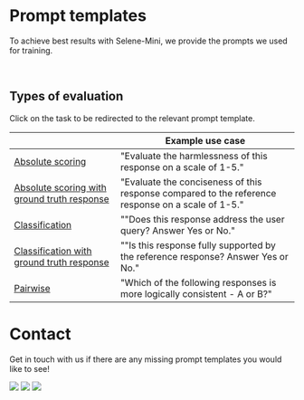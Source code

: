 # Prompt templates
To achieve best results with Selene-Mini, we provide the prompts we used for training.

<br>

## Types of evaluation

Click on the task to be redirected to the relevant prompt template.

|                                                           | Example use case                                                                                         |
| --------------------------------------------------------- | -------------------------------------------------------------------------------------------------------- |
| [Absolute scoring](https://github.com/atla-ai/selene-mini/blob/main/prompt-templates/absolute-scoring.yaml)                                          | "Evaluate the harmlessness of this response on a scale of 1-5."                                          |
| [Absolute scoring with ground truth response](https://github.com/atla-ai/selene-mini/blob/main/prompt-templates/absolute-scoring-with-reference.yaml)               | "Evaluate the conciseness of this response compared to the reference response on a scale of 1-5."        |
| [Classification](https://github.com/atla-ai/selene-mini/blob/main/prompt-templates/classification.yaml)                                            | ""Does this response address the user query?                                          Answer Yes or No." |
| [Classification with ground truth response](https://github.com/atla-ai/selene-mini/blob/main/prompt-templates/classification-with-reference.yaml) | ""Is this response fully supported by the reference response? Answer Yes or No."                         |
| [Pairwise](https://github.com/atla-ai/selene-mini/blob/main/prompt-templates/pairwise.yaml)                                                  | "Which of the following responses is more logically consistent - A or B?"                                |

# Contact
Get in touch with us if there are any missing prompt templates you would like to see!

<p align="left">
  <a href="https://x.com/Atla_AI"><img src="https://img.shields.io/badge/Atla_AI-000?color=00bd83&style=plastic&logo=twitter&logoColor=white&label=X"></a>
  <a href="https://discord.com/invite/qFCMgkGwUK"><img src="https://img.shields.io/discord/1280604142536232972?color=00bd83&style=plastic&label=Discord&logo=discord&logoColor=white"></a>
  <a href="https://www.linkedin.com/company/atla-ai/"><img src="https://img.shields.io/badge/LinkedIn-Atla_AI-00bd83?style=plastic"></a>
<br></br>